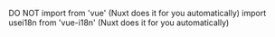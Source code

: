 DO NOT
import from 'vue' (Nuxt does it for you automatically)
import usei18n from 'vue-i18n' (Nuxt does it for you automatically)